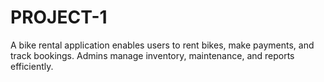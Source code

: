 # PROJECT-1
A bike rental application enables users to rent bikes, make payments, and track bookings. Admins manage inventory, maintenance, and reports efficiently.
